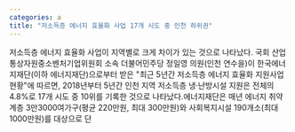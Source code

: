 ```yaml
---
categories: a
title: "저소득층 에너지 효율화 사업 17개 시도 중 인천 하위권"
---
```

저소득층 에너지 효율화 사업이 지역별로 크게 차이가 있는 것으로 나타났다. 국회 산업통상자원중소벤처기업위원회 소속 더불어민주당 정일영 의원(인천 연수을)이 한국에너지재단(이하 에너지재단)으로부터 받은 "최근 5년간 저소득층 에너지 효율화 지원사업 현황"에 따르면, 2018년부터 5년간 인천 지역 저소득층 냉‧난방시설 지원은 전체의 4.8%로 17개 시도 중 10위를 기록한 것으로 나타났다.에너지재단은 매년 에너지 취약계층 3만3000여가구(평균 220만원, 최대 300만원)와 사회복지시설 190개소(최대 1000만원)를 대상으로 단